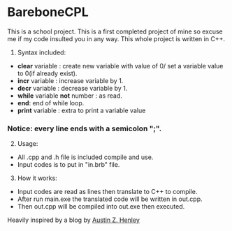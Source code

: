 # BareboneCPL

This is a school project. This is a first completed project of mine so excuse me if my code insulted you in any way.
This whole project is written in C++.
1. Syntax included:
- **clear** variable : create new variable with value of 0/ set a variable value to 0(if already exist).
- **incr** variable : increase variable by 1.
- **decr** variable : decrease variable by 1.
- **while** variable **not** number : as read.
- **end**: end of while loop.
- **print** variable : extra to print a variable value

### Notice: every line ends with a semicolon ";".
2. Usage:
- All .cpp and .h file is included compile and use.
- Input codes is to put in "in.brb" file.
3. How it works:
- Input codes are read as lines then translate to C++ to compile.
- After run main.exe the translated code will be written in out.cpp.
- Then out.cpp will be compiled into out.exe then executed.

Heavily inspired by a blog by [Austin Z. Henley](http://web.eecs.utk.edu/~azh/blog/teenytinycompiler1.html)
